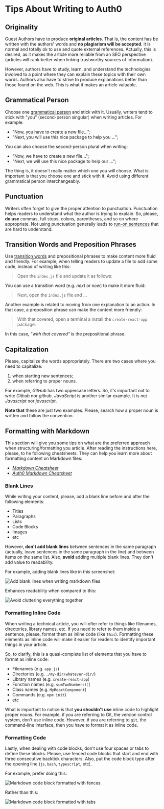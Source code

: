 # Tips About Writing to Auth0

## Originality

Guest Authors have to produce **original articles**. That is, the content has be written with the authors' words and **no plagiarism will be accepted**. It is normal and totally ok to use and quote external references. Actually, this is desired, as it makes the article more reliable from an SEO perspective (articles will rank better when linking trustworthy sources of information).

However, authors have to study, learn, and understand the technologies involved to a point where they can explain these topics with their own words. Authors also have to strive to produce explanations better than those found on the web. This is what it makes an article valuable.

## Grammatical Person

Choose one [grammatical person](https://en.wikipedia.org/wiki/Grammatical_person) and stick with it. Usually, writers tend to stick with "you" (second-person singular) when writing articles. For example:

- "Now, you have to create a new file...";
- "Next, you will use this nice package to help you ...";

You can also choose the second-person plural when writing:

- "Now, we have to create a new file...";
- "Next, we will use this nice package to help our ...";

The thing is, it doesn't really matter which one you will choose. What is important is that you choose one and stick with it. Avoid using different grammatical person interchangeably.

## Punctuation

Writers often forget to give the proper attention to punctuation. Punctuation helps readers to understand what the author is trying to explain. So, please, **do use** commas, full stops, colons, parentheses, and so on where appropriate. Not using punctuation generally leads to [run-on sentences](http://grammar.ccc.commnet.edu/grammar/runons.htm) that are hard to understand.

## Transition Words and Preposition Phrases

Use [transition words](http://www.smart-words.org/linking-words/transition-words.html) and prepositional phrases to make content more fluid and friendly. For example, when telling readers to update a file to add some code, instead of writing like this:

> Open the `index.js` file and update it as follows:

You can use a transition word (e.g. _next_ or _now_) to make it more fluid:

> Next, open the `index.js` file and ...

Another example is related to moving from one explanation to an action. In that case, a preposition phrase can make the content more friendly:

> With that covered, open a terminal a install the `create-react-app` package.

In this case, _"with that covered"_ is the prepositional phrase.

## Capitalization

Please, capitalize the words appropriately. There are two cases where you need to capitalize:

1. when starting new sentences;
2. when referring to proper nouns.

For example, _GitHub_ has two uppercase letters. So, it's important not to write _Github_ nor _github_. _JavaScript_ is another similar example. It is not _Javascript_ nor _javascript_.

**Note that** these are just two examples. Please, search how a proper noun is written and follow the convention.

## Formatting with Markdown

This section will give you some tips on what are the preferred approach when structuring/formatting you article. After reading the instructions here, please, to he following cheatsheets. They can help you learn more about formatting content on Markdown files:

- [_Markdown Cheatsheet_](https://github.com/auth0/blog/blob/master/post-cheat-sheet.markdown)
- [_Auth0 Markdown Cheatsheet_](https://github.com/auth0/blog/blob/master/post-cheat-sheet.markdown)

### Blank Lines

While writing your content, please, add a blank line before and after the following elements:

- Titles
- Paragraphs
- Lists
- Code Blocks
- Images
- etc

However, **don't add blank lines** between sentences in the same paragraph (actually, leave sentences in the same paragraph in the line) and between items on the same list. Also, **avoid** adding multiple blank lines. They don't add value to readability.

For example, adding blank lines like in this screenshot:

![Add blank lines when writing markdown files](https://cdn.auth0.com/blog/guest-writer/with-blank-lines.png)

Enhances readability when compared to this:

![Avoid cluttering everything together](https://cdn.auth0.com/blog/guest-writer/without-blank-lines.png)

### Formatting Inline Code

When writing a technical article, you will ofter refer to things like filenames, directories, library names, etc. If you need to refer to them inside a sentence, please, format them as inline code (like `this`). Formatting these elements as inline code will make it easier for readers to identify important things in your article.

So, to clarify, this is a quasi-complete list of elements that you have to format as inline code:

- Filenames (e.g. `app.js`)
- Directories (e.g. `./my-dir/whatever-dir/`)
- Library names (e.g. `create-react-app`)
- Function names (e.g. `sumTwoNumbers()`)
- Class names (e.g. `MyReactComponent`)
- Commands (e.g. `npm init`)
- etc

What is important to notice is that **you shouldn't use** inline code to highlight proper nouns. For example, if you are referring to Git, the version control system, don't use inline code. However, if you are referring to `git`, the command-line interface, then you have to format it as inline code.

### Formatting Code

Lastly, when dealing with code blocks, don't use four spaces or tabs to define these blocks. Please, use fenced code blocks that start and end with three consecutive backtick characters. Also, put the code block type after the opening line (`js`, `bash`, `typescript`, etc).

For example, prefer doing this:

![Markdown code block formatted with fences](https://cdn.auth0.com/blog/guest-writer/fenced-code-block.png)

Rather than this:

![Markdown code block formatted with tabs](https://cdn.auth0.com/blog/guest-writer/tabs-code-block.png)

